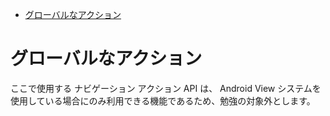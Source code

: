 - [グローバルなアクション](#グローバルなアクション)


# グローバルなアクション

ここで使用する ナビゲーション アクション API は、 Android View システムを使用している場合にのみ利用できる機能であるため、勉強の対象外とします。

